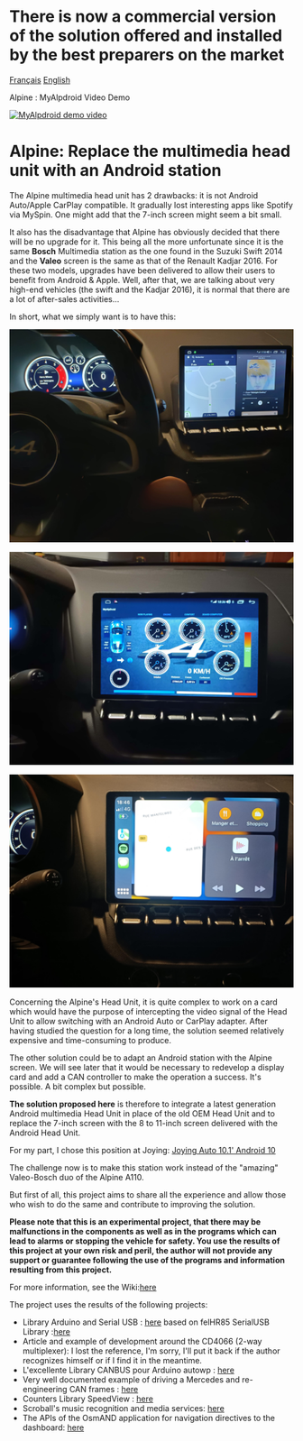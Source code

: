 <H1> There is now a commercial version of the solution offered and installed by the best preparers on the market </H1>


[Français](https://github.com/MyAlpDroid/AlpDroid/blob/main/README.md)    [English](https://github.com/MyAlpDroid/AlpDroid/blob/main/README.en.md)

Alpine : MyAlpdroid Video Demo 

[![MyAlpdroid demo video](http://img.youtube.com/vi/Bp5J63jpd3E/0.jpg)](http://www.youtube.com/watch?v=Bp5J63jpd3E)

<H1> Alpine: Replace the multimedia head unit with an Android station</H1>

The Alpine multimedia head unit has 2 drawbacks: it is not Android Auto/Apple CarPlay compatible. It gradually lost interesting apps like Spotify via MySpin. One might add that the 7-inch screen might seem a bit small.

It also has the disadvantage that Alpine has obviously decided that there will be no upgrade for it. This being all the more unfortunate since it is the same **Bosch** Multimedia station as the one found in the Suzuki Swift 2014 and the **Valeo** screen is the same as that of the Renault Kadjar 2016.
For these two models, upgrades have been delivered to allow their users to benefit from Android & Apple.
Well, after that, we are talking about very high-end vehicles (the swift and the Kadjar 2016), it is normal that there are a lot of after-sales activities...

In short, what we simply want is to have this:

![Avoir des vrais apps](https://github.com/MyAlpDroid/AlpDroid/blob/main/Pictures/Spotify-Coyote.jpg)

![Garder la télémtrie](https://github.com/MyAlpDroid/AlpDroid/blob/main/Pictures/Te%CC%81le%CC%81me%CC%81trie.jpg)

![Avoir Apple Carplay ou Android Auto](https://github.com/MyAlpDroid/AlpDroid/blob/main/Pictures/AppleCarPlay.jpg)

Concerning the Alpine's Head Unit, it is quite complex to work on a card which would have the purpose of intercepting the video signal of the Head Unit to allow switching with an Android Auto or CarPlay adapter. After having studied the question for a long time, the solution seemed relatively expensive and time-consuming to produce.

The other solution could be to adapt an Android station with the Alpine screen. We will see later that it would be necessary to redevelop a display card and add a CAN controller to make the operation a success. It's possible. A bit complex but possible.

**The solution proposed here** is therefore to integrate a latest generation Android multimedia Head Unit in place of the old OEM Head Unit and to replace the 7-inch screen with the 8 to 11-inch screen delivered with the Android Head Unit.

For my part, I chose this position at Joying:
[Joying Auto 10.1' Android 10](https://www.joyingauto.eu/joying-android-10-0-autoradio-10-1-inch-1280-800-screen-single-1din-car-stereo.html)

The challenge now is to make this station work instead of the "amazing" Valeo-Bosch duo of the Alpine A110.

But first of all, this project aims to share all the experience and allow those who wish to do the same and contribute to improving the solution.

**Please note that this is an experimental project, that there may be malfunctions in the components as well as in the programs which can lead to alarms or stopping the vehicle for safety. You use the results of this project at your own risk and peril, the author will not provide any support or guarantee following the use of the programs and information resulting from this project.**

For more information, see the Wiki:[here](https://github.com/MyAlpDroid/AlpDroid/wiki)

The project uses the results of the following projects:

* Library Arduino and Serial USB : [here](https://github.com/OmarAflak/Arduino-Library) based on felHR85 SerialUSB Library :[here](https://github.com/felHR85/UsbSerial)
* Article and example of development around the CD4066 (2-way multiplexer): I lost the reference, I'm sorry, I'll put it back if the author recognizes himself or if I find it in the meantime.
* L'excellente Library CANBUS pour Arduino autowp : [here](https://github.com/autowp/arduino-mcp2515)
* Very well documented example of driving a Mercedes and re-engineering CAN frames : [here](https://github.com/rnd-ash/W203-canbus)
* Counters Library SpeedView : [here](https://github.com/anastr/SpeedView)
* Scroball's music recognition and media services: [here](https://github.com/peterjosling/scroball)
* The APIs of the OsmAND application for navigation directives to the dashboard: [here](https://github.com/osmandapp/osmand-api-demo)
